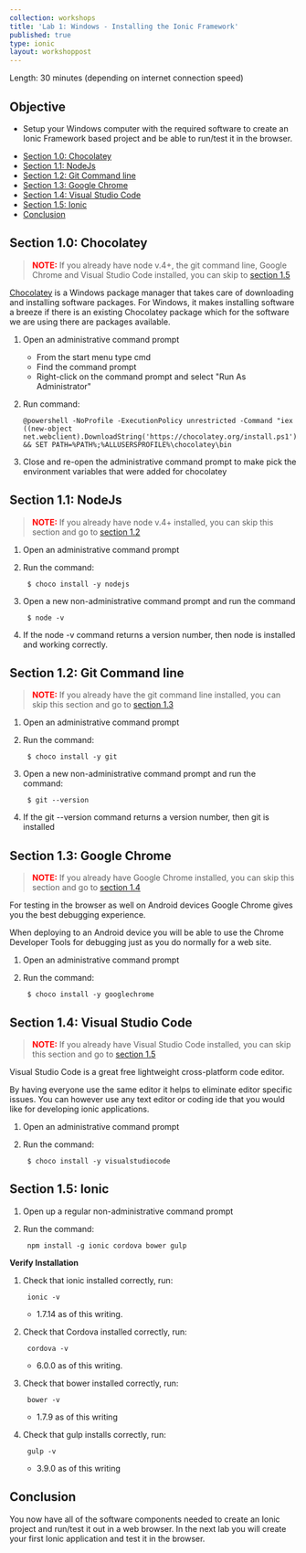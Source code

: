 ```yaml
---
collection: workshops
title: 'Lab 1: Windows - Installing the Ionic Framework'
published: true
type: ionic
layout: workshoppost
---
```


Length: 30 minutes (depending on internet connection speed)

## Objective

* Setup your Windows computer with the required software to create an Ionic Framework based project and be able to run/test it in the browser.

<!-- START doctoc generated TOC please keep comment here to allow auto update -->
<!-- DON'T EDIT THIS SECTION, INSTEAD RE-RUN doctoc TO UPDATE -->


- [Section 1.0: Chocolatey](#section-10-chocolatey)
- [Section 1.1: NodeJs](#section-11-nodejs)
- [Section 1.2: Git Command line](#section-12-git-command-line)
- [Section 1.3: Google Chrome](#section-13-google-chrome)
- [Section 1.4: Visual Studio Code](#section-14-visual-studio-code)
- [Section 1.5: Ionic](#section-15-ionic)
- [Conclusion](#conclusion)

<!-- END doctoc generated TOC please keep comment here to allow auto update -->

## Section 1.0: Chocolatey

> **<font color="red">NOTE:</font>** If you already have node v.4+, the git command line, Google Chrome and Visual Studio Code installed, you can skip to [section 1.5](#section-15-ionic)</font>

[Chocolatey](http://chocolatey.org) is a Windows package manager that takes care of downloading and installing software packages.  For Windows, it makes installing software a breeze if there is an existing Chocolatey package which for the software we are using there are packages available. 

1. Open an administrative command prompt
    * From the start menu type cmd
    * Find the command prompt
    * Right-click on the command prompt and select "Run As Administrator"
1. Run command:
    
       @powershell -NoProfile -ExecutionPolicy unrestricted -Command "iex ((new-object net.webclient).DownloadString('https://chocolatey.org/install.ps1'))" && SET PATH=%PATH%;%ALLUSERSPROFILE%\chocolatey\bin

1. Close and re-open the administrative command prompt to make pick the environment variables that were added for chocolatey

## Section 1.1: NodeJs

> **<font color="red">NOTE:</font>** If you already have node v.4+ installed, you can skip this section and go to [section 1.2](section-12-git-command-line)</font>

1. Open an administrative command prompt
1. Run the command:  

        $ choco install -y nodejs

1. Open a new non-administrative command prompt and run the command

        $ node -v

1. If the node -v command returns a version number, then node is installed and working correctly.

## Section 1.2: Git Command line

> **<font color="red">NOTE:</font>** If you already have the git command line installed, you can skip this section and go to [section 1.3](#section-13-google-chrome)</font>

1. Open an administrative command prompt
1. Run the command:
        
        $ choco install -y git

1. Open a new non-administrative command prompt and run the command: 

        $ git --version
        
1. If the git --version command returns a version number, then git is installed

## Section 1.3: Google Chrome

> **<font color="red">NOTE:</font>** If you already have Google Chrome installed, you can skip this section and go to [section 1.4](section-14-visual-studio-code)</font>

For testing in the browser as well on Android devices Google Chrome gives you the best debugging experience.  

When deploying to an Android device you will be able to use the Chrome Developer Tools for debugging just as you do normally for a web site.

1. Open an administrative command prompt
1. Run the command:

        $ choco install -y googlechrome
        

## Section 1.4: Visual Studio Code

> **<font color="red">NOTE:</font>** If you already have Visual Studio Code installed, you can skip this section and go to [section 1.5](section-15-ionic)</font>

Visual Studio Code is a great free lightweight cross-platform code editor.  

By having everyone use the same editor it helps to eliminate editor specific issues.  You can however use any text editor or coding ide that you would like for developing ionic applications. 

1. Open an administrative command prompt
1. Run the command:

        $ choco install -y visualstudiocode
      

## Section 1.5: Ionic

1. Open up a regular non-administrative command prompt
1. Run the command: 

        npm install -g ionic cordova bower gulp
                    
**Verify Installation**

1. Check that ionic installed correctly, run: 
    
        ionic -v 
        
    * 1.7.14 as of this writing.
    
1. Check that Cordova installed correctly, run:

        cordova -v 
        
    * 6.0.0 as of this writing.

1. Check that bower installed correctly, run: 

        bower -v
        
    * 1.7.9 as of this writing
    
1. Check that gulp installs correctly, run:

        gulp -v
        
    * 3.9.0 as of this writing 

## Conclusion

You now have all of the software components needed to create an Ionic project and run/test it out in a web browser.  In the next lab you will create your first Ionic application and test it in the browser.

